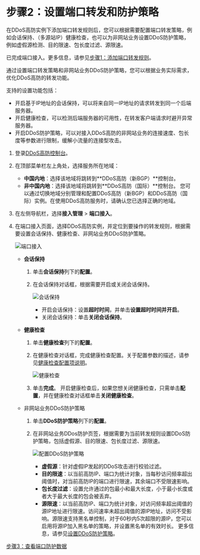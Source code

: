 # 步骤2：设置端口转发和防护策略

在DDoS高防实例下添加端口转发规则后，您可以根据需要配置端口转发策略，例如会话保持、（多源站IP）健康检查，也可以为非网站业务设置DDoS防护策略，例如虚假源检测、目的限速、包长度过滤、源限速。

已完成端口接入。更多信息，请参见[步骤1：添加端口转发规则](/intl.zh-CN/DDoS高防（新BGP&国际）用户指南/快速入门/防护非网站业务/步骤1：添加端口转发规则.md)。

通过设置端口转发策略和非网站业务DDoS防护策略，您可以根据业务实际需求，优化DDoS高防的转发功能。

支持的设置功能包括：

-   开启基于IP地址的会话保持，可以将来自同一IP地址的请求转发到同一个后端服务器。
-   开启健康检查，可以检测后端服务器的可用性，在转发客户端请求时避开异常服务器。
-   开启DDoS防护策略，可以对接入DDoS高防的非网站业务的连接速度、包长度等参数进行限制，缓解小流量的连接型攻击。

1.  登录[DDoS高防控制台](https://yundun.console.aliyun.com/?p=ddoscoo)。

2.  在顶部菜单栏左上角处，选择服务所在地域：

    -   **中国内地**：选择该地域将跳转到**DDoS高防（新BGP）**控制台。
    -   **非中国内地**：选择该地域将跳转到**DDoS高防（国际）**控制台。
    您可以通过切换地域分别管理和配置DDoS高防（新BGP）和DDoS高防（国际）实例。在使用DDoS高防服务时，请确认您已选择正确的地域。

3.  在左侧导航栏，选择**接入管理** \> **端口接入**。

4.  在端口接入页面，选择DDoS高防实例，并定位到要操作的转发规则，根据需要设置会话保持、健康检查、非网站业务DDoS防护策略。

    ![端口接入](https://static-aliyun-doc.oss-accelerate.aliyuncs.com/assets/img/zh-CN/6441919951/p93615.png)

    -   **会话保持**
        1.  单击**会话保持**列下的**配置**。
        2.  在会话保持对话框，根据需要开启或关闭会话保持。

            ![会话保持 ](https://static-aliyun-doc.oss-accelerate.aliyuncs.com/assets/img/zh-CN/2732247061/p49646.png)

            -   开启会话保持：设置**超时时间**，并单击**设置超时时间并开启**。
            -   关闭会话保持：单击**关闭会话保持**。
    -   **健康检查**

        1.  单击**健康检查**列下的**配置**。
        2.  在健康检查对话框，完成健康检查配置。关于配置参数的描述，请参见[健康检查配置项说明](/intl.zh-CN/DDoS高防（新BGP&国际）用户指南/接入DDoS高防/端口接入/配置健康检查.md)。

            ![健康检查 ](https://static-aliyun-doc.oss-accelerate.aliyuncs.com/assets/img/zh-CN/4741919951/p49648.png)

        3.  单击**完成**。
        开启健康检查后，如果您想关闭健康检查，只需单击**配置**，并在健康检查对话框单击**关闭健康检查**。

    -   非网站业务DDoS防护策略
        1.  单击**DDoS防护策略**列下的**配置**。
        2.  在非网站业务DDos防护页签，根据需要为当前转发规则设置DDoS防护策略，包括虚假源、目的限速、包长度过滤、源限速。

            ![配置DDoS防护策略 ](https://static-aliyun-doc.oss-accelerate.aliyuncs.com/assets/img/zh-CN/1151919951/p36886.png)

            -   **虚假源**：针对虚假IP发起的DDoS攻击进行校验过滤。
            -   **目的限速**：以当前高防IP、端口为统计对象，当每秒访问频率超出阈值时，对当前高防IP的端口进行限速，其余端口不受限速影响。
            -   **包长度过滤**：设置允许通过的包最小和最大长度，小于最小长度或者大于最大长度的包会被丢弃。
            -   **源限速**：以当前高防IP、端口为统计对象，对访问频率超出阈值的源IP地址进行限速。访问速率未超出阈值的源IP地址，访问不受影响。源限速支持黑名单控制，对于60秒内5次超限的源IP，您可以启用将源IP加入黑名单的策略，并设置黑名单的有效时长。
            更多信息，请参见[设置DDoS防护策略](/intl.zh-CN/DDoS高防（新BGP&国际）用户指南/防护设置/非网站业务DDoS防护/设置DDoS防护策略.md)。


[步骤3：查看端口防护数据](/intl.zh-CN/DDoS高防（新BGP&国际）用户指南/快速入门/防护非网站业务/步骤3：查看端口防护数据.md)


